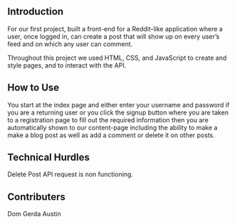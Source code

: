 ## Introduction
For our first project, built a front-end for a Reddit-like application where a user, once logged in, can create a post that will show up on every user’s feed and on which any user can comment.

Throughout this project we used HTML, CSS, and JavaScript to create and style pages, and to interact with the API.

## How to Use
You start at the index page and either enter your username and password if you are a returning user or you click the signup button where you are taken to a registration page to fill out the required information then you are automatically shown to our content-page including the ability to make a make a blog post as well as add a comment or delete it on other posts.

## Technical Hurdles
Delete Post API request is non functioning. 

## Contributers
Dom
Gerda
Austin
